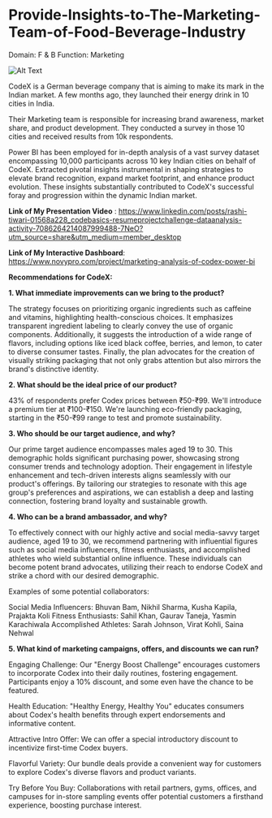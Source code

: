 # Provide-Insights-to-The-Marketing-Team-of-Food-Beverage-Industry

Domain: F & B Function: Marketing


![Alt Text](https://github.com/Rashi-tiwary21/logos/blob/main/Screenshot%202023-07-15%20155406.png)


CodeX is a German beverage company that is aiming to make its mark in the Indian market. A few months ago, they launched their energy drink in 10 cities in India.

Their Marketing team is responsible for increasing brand awareness, market share, and product development. They conducted a survey in those 10 cities and received results from 10k respondents.

Power BI has been employed for in-depth analysis of a vast survey dataset encompassing 10,000 participants across 10 key Indian cities on behalf of CodeX. Extracted pivotal insights instrumental in shaping strategies to elevate brand recognition, expand market footprint, and enhance product evolution. These insights substantially contributed to CodeX's successful foray and progression within the dynamic Indian market.

**Link of My Presentation Video** : https://www.linkedin.com/posts/rashi-tiwari-01568a228_codebasics-resumeprojectchallenge-dataanalysis-activity-7086264214087999488-7NeO?utm_source=share&utm_medium=member_desktop

**Link of My Interactive Dashboard**: https://www.novypro.com/project/marketing-analysis-of-codex-power-bi

**Recommendations for CodeX:**

**1. What immediate improvements can we bring to the product?**

The strategy focuses on prioritizing organic ingredients such as caffeine and vitamins, highlighting health-conscious choices. It emphasizes transparent ingredient labeling to clearly convey the use of organic components. Additionally, it suggests the introduction of a wide range of flavors, including options like iced black coffee, berries, and lemon, to cater to diverse consumer tastes. Finally, the plan advocates for the creation of visually striking packaging that not only grabs attention but also mirrors the brand's distinctive identity.

**2. What should be the ideal price of our product?**

43% of respondents prefer Codex prices between ₹50-₹99. We'll introduce a premium tier at ₹100-₹150. We're launching eco-friendly packaging, starting in the ₹50-₹99 range to test and promote sustainability.

**3. Who should be our target audience, and why?**

Our prime target audience encompasses males aged 19 to 30. This demographic holds significant purchasing power, showcasing strong consumer trends and technology adoption. Their engagement in lifestyle enhancement and tech-driven interests aligns seamlessly with our product's offerings. By tailoring our strategies to resonate with this age group's preferences and aspirations, we can establish a deep and lasting connection, fostering brand loyalty and sustainable growth.

**4. Who can be a brand ambassador, and why?**

To effectively connect with our highly active and social media-savvy target audience, aged 19 to 30, we recommend partnering with influential figures such as social media influencers, fitness enthusiasts, and accomplished athletes who wield substantial online influence. These individuals can become potent brand advocates, utilizing their reach to endorse CodeX and strike a chord with our desired demographic.

Examples of some potential collaborators:

Social Media Influencers: Bhuvan Bam, Nikhil Sharma, Kusha Kapila, Prajakta Koli
Fitness Enthusiasts: Sahil Khan, Gaurav Taneja, Yasmin Karachiwala
Accomplished Athletes: Sarah Johnson, Virat Kohli, Saina Nehwal

**5. What kind of marketing campaigns, offers, and discounts we can run?**

Engaging Challenge: Our "Energy Boost Challenge" encourages customers to incorporate Codex into their daily routines, fostering engagement. Participants enjoy a 10% discount, and some even have the chance to be featured.

Health Education: "Healthy Energy, Healthy You" educates consumers about Codex's health benefits through expert endorsements and informative content.

Attractive Intro Offer: We can offer a special introductory discount to incentivize first-time Codex buyers.

Flavorful Variety: Our bundle deals provide a convenient way for customers to explore Codex's diverse flavors and product variants.

Try Before You Buy: Collaborations with retail partners, gyms, offices, and campuses for in-store sampling events offer potential customers a firsthand experience, boosting purchase interest.
